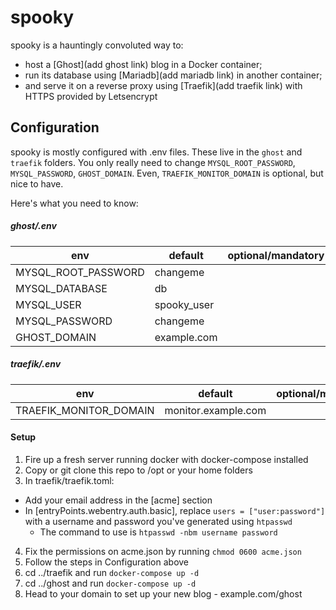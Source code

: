 # spooky

spooky is a hauntingly convoluted way to:

- host a [Ghost](add ghost link) blog in a Docker container;
- run its database using [Mariadb](add mariadb link) in another container;
- and serve it on a reverse proxy using [Traefik](add traefik link) with HTTPS provided by Letsencrypt

## Configuration

spooky is mostly configured with .env files. These live in the `ghost` and `traefik` folders. You only really need to change `MYSQL_ROOT_PASSWORD`, `MYSQL_PASSWORD`, `GHOST_DOMAIN`. Even, `TRAEFIK_MONITOR_DOMAIN` is optional, but nice to have.

Here's what you need to know:

##### ghost/.env

env                 | default     | optional/mandatory
--------------------|-------------|-------------------
MYSQL_ROOT_PASSWORD | changeme    |
MYSQL_DATABASE      | db          |
MYSQL_USER          | spooky_user |
MYSQL_PASSWORD      | changeme    |
GHOST_DOMAIN        | example.com |

##### traefik/.env

env                    | default             | optional/mandatory
-----------------------|---------------------|-------------------
TRAEFIK_MONITOR_DOMAIN | monitor.example.com |

#### Setup

1. Fire up a fresh server running docker with docker-compose installed
2. Copy or git clone this repo to /opt or your home folders
3. In traefik/traefik.toml:
  - Add your email address in the [acme] section
  - In [entryPoints.webentry.auth.basic], replace `users = ["user:password"]` with a username and password you've generated using `htpasswd`
    - The command to use is `htpasswd -nbm username password`
4. Fix the permissions on acme.json by running `chmod 0600 acme.json`
5. Follow the steps in Configuration above
6. cd ../traefik and run `docker-compose up -d`
7. cd ../ghost and run `docker-compose up -d`
8. Head to your domain to set up your new blog - example.com/ghost
